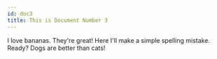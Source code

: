```yaml
---
id: doc3
title: This is Document Number 3
---
```


I love bananas. They're great! Here I'll make a simple spelling mistake. Ready? Dogs are better than cats!
